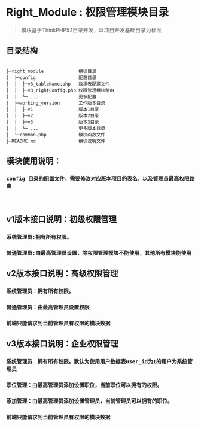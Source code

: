 Right_Module : 权限管理模块目录
===============

> 模块基于ThinkPHP5.1目录开发，以项目开发基础目录为标准

## 目录结构

~~~

├─right_module             模块目录
│  ├─config                配置目录
│  │  ├─v3_tableName.php   数据表配置文件
│  │  ├─v3_rightConfig.php 权限管理模块路由
│  │  └─ ...               更多配置
│  ├─working_version       工作版本目录
│  │  ├─v1                 版本1目录
│  │  ├─v2                 版本2目录
│  │  ├─v3                 版本3目录
│  │  └─ ...               更多版本目录      
│  └─common.php            模块函数文件
├─README.md                模块说明文件
~~~

## 模块使用说明：

### `config 目录的配置文件，需要修改对应版本项目的表名，以及管理员最高权限路由`

<br/>

## v1版本接口说明：初级权限管理

### `系统管理员:拥有所有权限。`
### `普通管理员:由最高管理员设置，除权限管理模块不能使用，其他所有模块能使用`

## v2版本接口说明：高级权限管理

### `系统管理员：拥有所有权限。`
### `普通管理员：由最高管理员设置权限`
### `前端只能请求到当前管理员有权限的模块数据`

## v3版本接口说明：企业权限管理

### `系统管理员：拥有所有权限。默认为使用用户数据表user_id为1的用户为系统管理员`
### `职位管理：由最高管理员添加设置职位，当前职位可以拥有的权限。`
### `添加管理：由最高管理员添加设置管理员，当前管理员可以拥有的职位。`
### `前端只能请求到当前管理员有权限的模块数据`